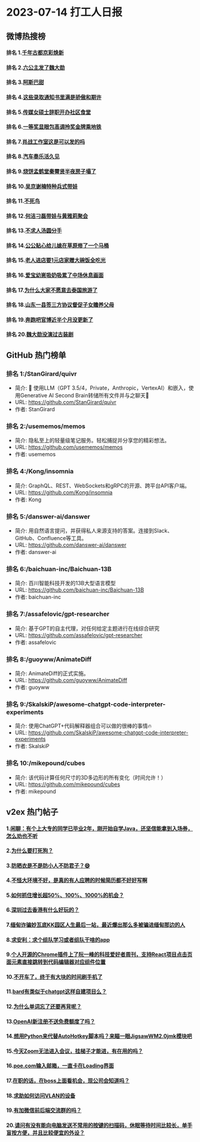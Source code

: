 # 2023-07-14 打工人日报


## 微博热搜榜

#### 排名 1.[千年古都京彩焕新](https://s.weibo.com/weibo?q=千年古都京彩焕新)
#### 排名 2.[六公主发了魏大勋](https://s.weibo.com/weibo?q=六公主发了魏大勋)
#### 排名 3.[阿斯巴甜](https://s.weibo.com/weibo?q=阿斯巴甜)
#### 排名 4.[这些录取通知书里满是骄傲和期许](https://s.weibo.com/weibo?q=这些录取通知书里满是骄傲和期许)
#### 排名 5.[传媒女硕士辞职开办社区食堂](https://s.weibo.com/weibo?q=传媒女硕士辞职开办社区食堂)
#### 排名 6.[一等奖显眼包高调拎奖金牌乘地铁](https://s.weibo.com/weibo?q=一等奖显眼包高调拎奖金牌乘地铁)
#### 排名 7.[肖战工作室这是可以发的吗](https://s.weibo.com/weibo?q=肖战工作室这是可以发的吗)
#### 排名 8.[汽车奏乐活久见](https://s.weibo.com/weibo?q=汽车奏乐活久见)
#### 排名 9.[烧饼孟鹤堂秦霄贤半夜房子塌了](https://s.weibo.com/weibo?q=烧饼孟鹤堂秦霄贤半夜房子塌了)
#### 排名 10.[吴京谢楠特种兵式带娃](https://s.weibo.com/weibo?q=吴京谢楠特种兵式带娃)
#### 排名 11.[不死鸟](https://s.weibo.com/weibo?q=不死鸟)
#### 排名 12.[何洁刁磊带娃与黄雅莉聚会](https://s.weibo.com/weibo?q=何洁刁磊带娃与黄雅莉聚会)
#### 排名 13.[不求人汤圆分手](https://s.weibo.com/weibo?q=不求人汤圆分手)
#### 排名 14.[公公贴心给儿媳在草原修了一个马桶](https://s.weibo.com/weibo?q=公公贴心给儿媳在草原修了一个马桶)
#### 排名 15.[老人进店要1元店家赠大碗饭全吃光](https://s.weibo.com/weibo?q=老人进店要1元店家赠大碗饭全吃光)
#### 排名 16.[爱宝幼崽吸奶吸累了中场休息画面](https://s.weibo.com/weibo?q=爱宝幼崽吸奶吸累了中场休息画面)
#### 排名 17.[为什么大家不愿意去泰国旅游了](https://s.weibo.com/weibo?q=为什么大家不愿意去泰国旅游了)
#### 排名 18.[山东一县签三方协议督促子女赡养父母](https://s.weibo.com/weibo?q=山东一县签三方协议督促子女赡养父母)
#### 排名 19.[奔跑吧官博近半个月没更新了](https://s.weibo.com/weibo?q=奔跑吧官博近半个月没更新了)
#### 排名 20.[魏大勋没演过古装剧](https://s.weibo.com/weibo?q=魏大勋没演过古装剧)
## GitHub 热门榜单

### 排名 1:/StanGirard/quivr
- 简介: 🧠 使用LLM（GPT 3.5/4，Private，Anthropic，VertexAI）和嵌入，使用Generative AI Second Brain转储所有文件并与之聊天🧠
- URL: https://github.com/StanGirard/quivr
- 作者: StanGirard 

### 排名 2:/usememos/memos
- 简介: 隐私至上的轻量级笔记服务。轻松捕捉并分享您的精彩想法。
- URL: https://github.com/usememos/memos
- 作者: usememos 

### 排名 4:/Kong/insomnia
- 简介: GraphQL、REST、WebSockets和gRPC的开源、跨平台API客户端。
- URL: https://github.com/Kong/insomnia
- 作者: Kong 

### 排名 5:/danswer-ai/danswer
- 简介: 用自然语言提问，并获得私人来源支持的答案。连接到Slack、GitHub、Confluence等工具。
- URL: https://github.com/danswer-ai/danswer
- 作者: danswer-ai 

### 排名 6:/baichuan-inc/Baichuan-13B
- 简介: 百川智能科技开发的13B大型语言模型
- URL: https://github.com/baichuan-inc/Baichuan-13B
- 作者: baichuan-inc 

### 排名 7:/assafelovic/gpt-researcher
- 简介: 基于GPT的自主代理，对任何给定主题进行在线综合研究
- URL: https://github.com/assafelovic/gpt-researcher
- 作者: assafelovic 

### 排名 8:/guoyww/AnimateDiff
- 简介: AnimateDiff的正式实施。
- URL: https://github.com/guoyww/AnimateDiff
- 作者: guoyww 

### 排名 9:/SkalskiP/awesome-chatgpt-code-interpreter-experiments
- 简介: 使用ChatGPT+代码解释器组合可以做的很棒的事情🔥
- URL: https://github.com/SkalskiP/awesome-chatgpt-code-interpreter-experiments
- 作者: SkalskiP 

### 排名 10:/mikepound/cubes
- 简介: 该代码计算任何尺寸的3D多边形的所有变化（时间允许！）
- URL: https://github.com/mikepound/cubes
- 作者: mikepound 

## v2ex 热门帖子

#### 1.[闲聊：有个上大专的同学已毕业2年，刚开始自学Java，还坚信能拿到入场券，怎么劝也不听](https://www.v2ex.com/t/956631#reply71)
#### 2.[为什么要打死狗？](https://www.v2ex.com/t/956642#reply61)
#### 3.[防晒衣是不是防小人不防君子？😄](https://www.v2ex.com/t/956636#reply34)
#### 4.[不怪大环境不好，是真的有人应聘的时候简历都不好好写啊](https://www.v2ex.com/t/956633#reply27)
#### 5.[如何抓住增长超50%、100%、1000%的机会？](https://www.v2ex.com/t/956629#reply26)
#### 6.[深圳过去香港有什么好玩的？](https://www.v2ex.com/t/956627#reply21)
#### 7.[缅甸诈骗妙瓦底KK园区人生最后一站，最近爆出那么多被骗进缅甸那边的人](https://www.v2ex.com/t/956641#reply15)
#### 8.[求安利：求个组队学习或者组队干啥的app](https://www.v2ex.com/t/956628#reply9)
#### 9.[个人开源的Chrome插件上了阮一峰的科技爱好者周刊，支持React项目点击页面元素直接跳转到代码编辑器对应组件位置](https://www.v2ex.com/t/956638#reply9)
#### 10.[不开车了，终于有大块的时间刷手机了](https://www.v2ex.com/t/956651#reply7)
#### 11.[bard有类似于chatgpt这样自建项目么？](https://www.v2ex.com/t/956630#reply5)
#### 12.[为什么单词忘了还要再背呢？](https://www.v2ex.com/t/956652#reply4)
#### 13.[OpenAI新注册不送免费额度了吗？](https://www.v2ex.com/t/956632#reply3)
#### 14.[想用Python来代替AutoHotkey脚本吗？来瞄一眼JigsawWM2.0jmk模块吧](https://www.v2ex.com/t/956635#reply2)
#### 15.[今天Zoom无法进入会议，挂梯子才能进，有在用的吗？](https://www.v2ex.com/t/956645#reply2)
#### 16.[poe.com输入邮箱，一直卡在Loading界面](https://www.v2ex.com/t/956647#reply2)
#### 17.[在职的话，在boss上面看机会，现公司会知道吗？](https://www.v2ex.com/t/956650#reply2)
#### 18.[求助如何访问VLAN的设备](https://www.v2ex.com/t/956637#reply1)
#### 19.[有加微信前后端交流群的吗？](https://www.v2ex.com/t/956639#reply1)
#### 20.[请问有没有能向电脑发送不常用的按键的扫描码，休眠等待时间比较长，单手盲按方便，并且比较便宜的外设？](https://www.v2ex.com/t/956648#reply1)

